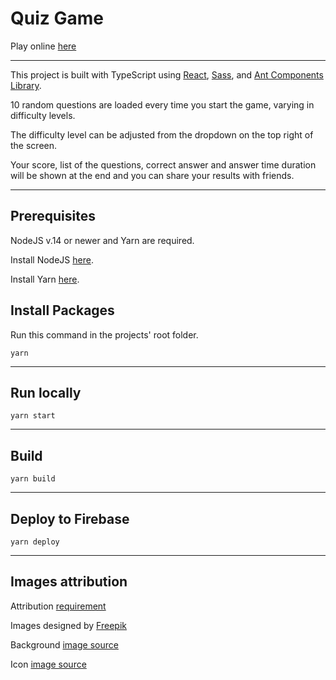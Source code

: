 # Quiz Game

Play online [here](https://quiz.lexer.dev/)  
  
---  
    
This project is built with TypeScript using [React](https://github.com/facebook/react/), [Sass](https://sass-lang.com/), and [Ant Components Library](https://ant.design/components/overview/).

10 random questions are loaded every time you start the game, varying in difficulty levels.

The difficulty level can be adjusted from the dropdown on the top right of the screen.

Your score, list of the questions, correct answer and answer time duration will be shown at the end and you can share your results with  friends.

---

## Prerequisites

NodeJS v.14 or newer and Yarn are required.  
  
Install NodeJS [here](https://nodejs.dev/).  
  
Install Yarn [here](https://classic.yarnpkg.com/en/docs/install/#mac-stable).  


## Install Packages

Run this command in the projects' root folder.  
```
yarn
```

---

## Run locally

```
yarn start
```

---

## Build

```
yarn build
```

---

## Deploy to Firebase

```
yarn deploy
```

  
  
---  
  
  

## Images attribution

Attribution [requirement](https://support.freepik.com/hc/en-us/articles/208976585-Attribution-How-when-and-where-)

Images designed by [Freepik](https://www.freepik.com)

Background [image source](https://www.freepik.com/free-photo/yellow-rectangular-wooden-box-drawn-face-outline-with-chalk-blackboard_2810400.htm#page=1&query=quiz&position=22)  

Icon [image source](https://www.freepik.com/free-vector/question-mark-made-with-particles-background_12438283.htm#page=1&query=quiz%20background&position=12)  
